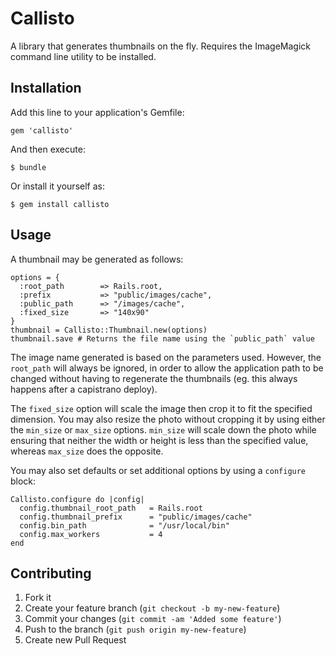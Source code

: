 # Callisto

A library that generates thumbnails on the fly. Requires the ImageMagick command line utility to be installed.

## Installation

Add this line to your application's Gemfile:

    gem 'callisto'

And then execute:

    $ bundle

Or install it yourself as:

    $ gem install callisto

## Usage

A thumbnail may be generated as follows:

    options = {
      :root_path        => Rails.root,
      :prefix           => "public/images/cache",
      :public_path      => "/images/cache",
      :fixed_size       => "140x90"
    }
    thumbnail = Callisto::Thumbnail.new(options)
    thumbnail.save # Returns the file name using the `public_path` value

The image name generated is based on the parameters used. However, the `root_path` will always be ignored, in order to allow the application path to be changed without having to regenerate the thumbnails (eg. this always happens after a capistrano deploy).

The `fixed_size` option will scale the image then crop it to fit the specified dimension.
You may also resize the photo without cropping it by using either the `min_size` or `max_size` options. `min_size` will scale down the photo while ensuring that neither the width or height is less than the specified value, whereas `max_size` does the opposite.

You may also set defaults or set additional options by using a `configure` block:

    Callisto.configure do |config|
      config.thumbnail_root_path   = Rails.root
      config.thumbnail_prefix      = "public/images/cache"
      config.bin_path              = "/usr/local/bin"
      config.max_workers           = 4
    end

## Contributing

1. Fork it
2. Create your feature branch (`git checkout -b my-new-feature`)
3. Commit your changes (`git commit -am 'Added some feature'`)
4. Push to the branch (`git push origin my-new-feature`)
5. Create new Pull Request